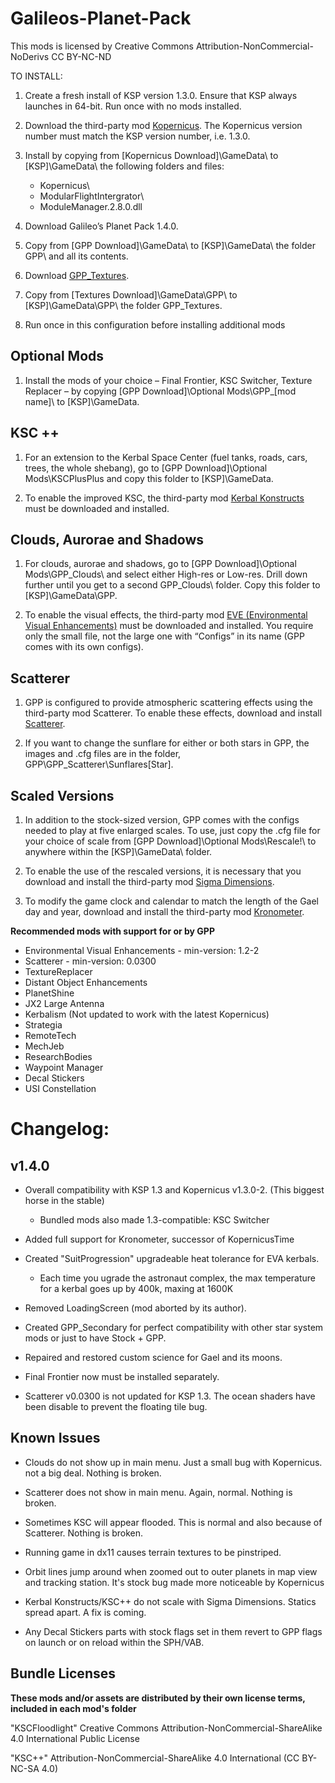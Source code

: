 ﻿# Galileos-Planet-Pack

This mods is licensed by Creative Commons Attribution-NonCommercial-NoDerivs 
CC BY-NC-ND 

TO INSTALL:

1. Create a fresh install of KSP version 1.3.0.  Ensure that KSP always launches in 64-bit.  Run once with no mods installed.
 
2. Download the third-party mod [Kopernicus](https://github.com/Kopernicus/Kopernicus/releases/).  The Kopernicus version number must match the KSP version number, i.e. 1.3.0.
 
3. Install by copying from [Kopernicus Download]\GameData\ to [KSP]\GameData\ the following folders and files:  
   * Kopernicus\ 
   * ModularFlightIntergrator\ 
   * ModuleManager.2.8.0.dll
 
4. Download Galileo’s Planet Pack 1.4.0.
 
5. Copy from [GPP Download]\GameData\ to [KSP]\GameData\ the folder GPP\ and all its contents. 
 
6. Download [GPP_Textures](https://github.com/Galileo88/Galileos-Planet-Pack/releases/tag/1.0).
 
7. Copy from [Textures Download]\GameData\GPP\ to [KSP]\GameData\GPP\ the folder GPP_Textures\.

8. Run once in this configuration before installing additional mods

## Optional Mods

1. Install the mods of your choice – Final Frontier, KSC Switcher, Texture Replacer – by copying [GPP Download]\Optional Mods\GPP_[mod name]\ to [KSP]\GameData\.

## KSC ++
 
1. For an extension to the Kerbal Space Center (fuel tanks, roads, cars, trees, the whole shebang), go to [GPP Download]\Optional Mods\KSCPlusPlus and copy this folder to [KSP]\GameData\.
 
2. To enable the improved KSC, the third-party mod [Kerbal Konstructs](https://github.com/GER-Space/Kerbal-Konstructs/releases) must be downloaded and installed.

## Clouds, Aurorae and Shadows
 
1. For clouds, aurorae and shadows, go to [GPP Download]\Optional Mods\GPP_Clouds\ and select either High-res or Low-res.  Drill down further until you get to a second GPP_Clouds\ folder.  Copy this folder to [KSP]\GameData\GPP\.
 
2. To enable the visual effects, the third-party mod [EVE (Environmental Visual Enhancements)](https://github.com/WazWaz/EnvironmentalVisualEnhancements/releases) must be downloaded and installed.  You require only the small file, not the large one with “Configs” in its name (GPP comes with its own configs).

## Scatterer

1. GPP is configured to provide atmospheric scattering effects using the third-party mod Scatterer.  To enable these effects, download and install [Scatterer](https://spacedock.info/mod/141/scatterer).
 
2. If you want to change the sunflare for either or both stars in GPP, the images and .cfg files are in the folder,  GPP\GPP_Scatterer\Sunflares\[Star]\.

## Scaled Versions

1. In addition to the stock-sized version, GPP comes with the configs needed to play at five enlarged scales.  To use, just copy the .cfg file for your choice of scale from [GPP Download]\Optional Mods\Rescale!\ to anywhere within the [KSP]\GameData\ folder.
 
2. To enable the use of the rescaled versions, it is necessary that you download and install the third-party mod [Sigma Dimensions](https://github.com/Sigma88/Sigma-Dimensions/releases/).
 
3. To modify the game clock and calendar to match the length of the Gael day and year, download and install the third-party mod [Kronometer](https://github.com/StollD/Kronometer/releases/).
 
 
**Recommended mods with support for or by GPP**
  * Environmental Visual Enhancements - min-version: 1.2-2
  * Scatterer - min-version: 0.0300
  * TextureReplacer
  * Distant Object Enhancements 
  * PlanetShine
  * JX2 Large Antenna
  * Kerbalism (Not updated to work with the latest Kopernicus)
  * Strategia
  * RemoteTech
  * MechJeb
  * ResearchBodies
  * Waypoint Manager
  * Decal Stickers
  * USI Constellation


# Changelog:
## v1.4.0

* Overall compatibility with KSP 1.3 and Kopernicus v1.3.0-2. (This biggest horse in the stable)

  * Bundled mods also made 1.3-compatible: KSC Switcher

* Added full support for Kronometer, successor of KopernicusTime

* Created "SuitProgression" upgradeable heat tolerance for EVA kerbals.
  
  * Each time you ugrade the astronaut complex, the max temperature for a kerbal goes up by 400k, maxing at 1600K

* Removed LoadingScreen (mod aborted by its author).

* Created GPP_Secondary for perfect compatibility with other star system mods or just to have Stock + GPP.

* Repaired and restored custom science for Gael and its moons.

* Final Frontier now must be installed separately.

* Scatterer v0.0300 is not updated for KSP 1.3. The ocean shaders have been disable to prevent the floating tile bug.



## Known Issues
 
* Clouds do not show up in main menu. Just a small bug with Kopernicus. not a big deal. Nothing is broken.

* Scatterer does not show in main menu. Again, normal. Nothing is broken.

* Sometimes KSC will appear flooded. This is normal and also because of Scatterer. Nothing is broken.

* Running game in dx11 causes terrain textures to be pinstriped.

* Orbit lines jump around when zoomed out to outer planets in map view and tracking station. It's stock bug made more noticeable by Kopernicus

* Kerbal Konstructs/KSC++ do not scale with Sigma Dimensions. Statics spread apart. A fix is coming.

* Any Decal Stickers parts with stock flags set in them revert to GPP flags on launch or on reload within the SPH/VAB.

## Bundle Licenses

**These mods and/or assets are distributed by their own license terms, included in each mod's folder**
 
"KSCFloodlight"
Creative Commons Attribution-NonCommercial-ShareAlike 4.0 International Public License

"KSC++"
Attribution-NonCommercial-ShareAlike 4.0 International (CC BY-NC-SA 4.0)
